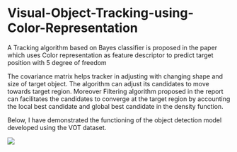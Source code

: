 # Visual-Object-Tracking-using-Color-Representation
A Tracking algorithm based on Bayes classifier is proposed in the paper which uses Color representation as feature descriptor to predict target position with 5 degree of freedom

The covariance matrix helps tracker in adjusting with changing shape and size of target object. The algorithm can adjust its candidates to move towards target region. Moreover Filtering algorithm proposed in the report can facilitates the candidates to converge at the target region by accounting the local best candidate and global best candidate in the density function.


Below, I have demonstrated the functioning of the object detection model developed using the VOT dataset.


![](https://github.com/soeb-hussain/Visual-Object-Tracking-using-Color-Representation/blob/main/git_utility/jogging.gif)
<!-- ![](https://github.com/soeb-hussain/Visual-Object-Tracking-using-Color-Representation/blob/main/git_utility/tiger.gif) -->
<!-- ![](https://github.com/soeb-hussain/Visual-Object-Tracking-using-Color-Representation/blob/main/git_utility/basketball.gif) -->
<!-- ![](https://github.com/soeb-hussain/Visual-Object-Tracking-using-Color-Representation/blob/main/git_utility/sunshade.gif) -->
